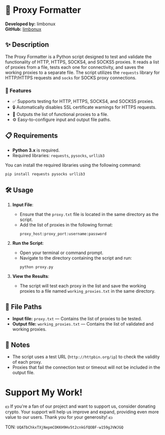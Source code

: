# 📡 Proxy Formatter

**Developed by:** limbonux  
**GitHub:** [limbonux](https://github.com/limbonux)

## ✨ Description

The Proxy Formatter is a Python script designed to test and validate the functionality of HTTP, HTTPS, SOCKS4, and SOCKS5 proxies. It reads a list of proxies from a file, tests each one for connectivity, and saves the working proxies to a separate file. The script utilizes the `requests` library for HTTP/HTTPS requests and `socks` for SOCKS proxy connections.

### 🚀 Features
- ✅ Supports testing for HTTP, HTTPS, SOCKS4, and SOCKS5 proxies.
- 🔒 Automatically disables SSL certificate warnings for HTTPS requests.
- 📄 Outputs the list of functional proxies to a file.
- ⚙️ Easy-to-configure input and output file paths.

## 📋 Requirements
- **Python 3.x** is required.
- Required libraries: `requests`, `pysocks`, `urllib3`

You can install the required libraries using the following command:
```bash
pip install requests pysocks urllib3
```

## 🛠️ Usage

1. **Input File**:
   - Ensure that the `proxy.txt` file is located in the same directory as the script.
   - Add the list of proxies in the following format:
     ```plaintext
     proxy_host:proxy_port:username:password
     ```

2. **Run the Script**:
   - Open your terminal or command prompt.
   - Navigate to the directory containing the script and run:
     ```bash
     python proxy.py
     ```

3. **View the Results**:
   - The script will test each proxy in the list and save the working proxies to a file named `working_proxies.txt` in the same directory.

## 📂 File Paths
- **Input file:** `proxy.txt` — Contains the list of proxies to be tested.
- **Output file:** `working_proxies.txt` — Contains the list of validated and working proxies.

## 📝 Notes
- The script uses a test URL (`http://httpbin.org/ip`) to check the validity of each proxy.
- Proxies that fail the connection test or timeout will not be included in the output file.

# Support My Work!

💵 If you're a fan of our project and want to support us, consider donating crypto. Your support will help us improve and expand, providing even more value to our users. Thank you for your generosity! 💵

TON:
`UQATbChkxTXjNepmCOKKH9Hv5t2cnkGfQOBF-w159gJVWJGQ`
```
